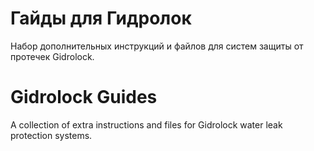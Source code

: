 # Гайды для Гидролок
Набор дополнительных инструкций и файлов для систем защиты от протечек Gidrolock.

# Gidrolock Guides
A collection of extra instructions and files for Gidrolock water leak protection systems.
